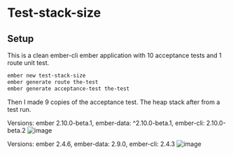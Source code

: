 # Test-stack-size

## Setup
This is a clean ember-cli ember application with 10 acceptance tests and 1 route unit test.

```sh
ember new test-stack-size
ember generate route the-test
ember generate acceptance-test the-test
```

Then I made 9 copies of the acceptance test.
The heap stack after from a test run.

Versions: ember 2.10.0-beta.1, ember-data: ^2.10.0-beta.1, ember-cli: 2.10.0-beta.2
![image](https://cloud.githubusercontent.com/assets/647691/19974448/d2f8105e-a1a5-11e6-8742-96255eb559f2.png)


Versions: ember 2.4.6, ember-data: 2.9.0, ember-cli: 2.4.3
![image](https://cloud.githubusercontent.com/assets/647691/19977781/09574e7e-a1b2-11e6-83c7-9f9ebd80f8ff.png)
